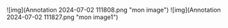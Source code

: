 ![img](Annotation 2024-07-02 111808.png "mon image")
![img](Annotation 2024-07-02 111827.png "mon image1")
